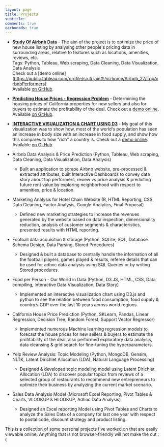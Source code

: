 ```yaml
---
layout: page
title: Projects
subtitle: 
comments: true
carbonads: true
---
```


- **[Study Of Airbnb Data](https://public.tableau.com/profile/sruti.jain#!/vizhome/Airbnb_27/TopAirbnbPerformers)** - The aim of the project is to optimize the price of new house listing by analysing other people's pricing data in surrounding areas, relative to features such as locations, amenities, reviews, etc.   
Tags: Python, Tableau, Web scraping, Data Cleaning, Data Visualization, Data Analysis  
Check out a [demo online] (https://public.tableau.com/profile/sruti.jain#!/vizhome/Airbnb_27/TopAirbnbPerformers).   
Available [on GitHub](https://github.com/sruti-jain/Airbnb-Data-Analysis-Project).


- **[Predicting House Prices - Regression Problem](https://www.slideshare.net/SrutiJain/predicting-house-pricesregression)** - Determining the housing prices of California properties for new sellers and also for buyers to estimate the profitability of the deal.  Check out a [demo online](https://www.slideshare.net/SrutiJain/predicting-house-pricesregression). 
Available [on GitHub](https://github.com/sruti-jain/Predicting-House-Prices---Regression).


- **[INTERACTIVE VISUALIZATION & CHART USING D3](http://srutisj.in/Interactive%20Visualization%20&%20Analysis%20Chart%20using%20D3/InteractiveVisualization.html)** - My goal of this visualization was to show how, most of the world's population has seen an increase in body size with an increase in food supply, and show how this compares to how "rich" a country is.  Check out a [demo online](http://srutisj.in/Interactive%20Visualization%20&%20Analysis%20Chart%20using%20D3/InteractiveVisualization.html). Available [on GitHub](https://github.com/sruti-jain/Interactive-Visualization-Analysis-Chart-using-D3).

- Airbnb Data Analysis & Price Prediction (Python, Tableau, Web scraping, Data Cleaning, Data Visualization, Data Analysis)                                                                                                                               
  - Built an application to scrape Airbnb website, pre-processed & extracted attributes, built Interactive Dashboards to convey data story about top performers, review vs price analysis & predicting future rent value by exploring neighborhood with respect to amenities, price & location.
- Marketing Analysis for Hotel Chain Website (R, HTML Reporting, CSS, Data Cleaning, Factor Analysis, Google Analytics, Final Proposal)                                                                                                             
  - Defined new marketing strategies to increase the revenues generated by the website based on data inspection, dimensionality reduction, analysis of customer segments & characteristics, presented results with HTML reporting.
- Football data acquisition & storage (Python, SQLite, SQL, Database Schema Design, Data Parsing, Stored Procedures)
  - Designed & built a database to centrally handle the information of all the football players, games played & results, referee details that can be used for adhoc data analysis using SQL Queries or by writing Stored procedures.
- Food per Person - Our World in Data (Python, D3.JS, HTML, CSS, Data compiling, Interactive Data Visualization, Data Story) 
  - Implemented an interactive visualization chart using D3.js and python to see the relation between food consumption, food supply & country’s GDP over the last 10 years across world regions.
- California House Price Prediction (Python, SKLearn, Pandas, Linear Regression, Decision Tree, Random Forest, Support Vector Regressor)
  - Implemented numerous Machine learning regression models to forecast the house prices for new sellers & buyers to estimate the profitability of the deal, also performed exploratory data analysis, data cleansing & grid search for fine-tuning the hyperparameters.
- Yelp Review Analysis: Topic Modeling (Python, MongoDB, Gensim, NLTK, Latent Dirichlet Allocation (LDA), Natural Language Processing)
  - Designed & developed topic modeling model using Latent Dirichlet Allocation (LDA) to discover popular topics from reviews of a selected group of restaurants to recommend new entrepreneurs to optimize their business by analyzing the current market scenario.
- Sales Data Analysis Model (Microsoft Excel Reporting, Pivot Tables & Charts, VLOOKUP & HLOOKUP, Adhoc Data Analysis)
  - Designed an Excel reporting Model using Pivot Tables and Charts to analyze the Sales Data of a company for last one year with respect to postal code, discount strategy and product listing.


This is a collection of some personal projects I've worked on that are easily viewable online. Anything that is not browser-friendly will not make the cut :(
